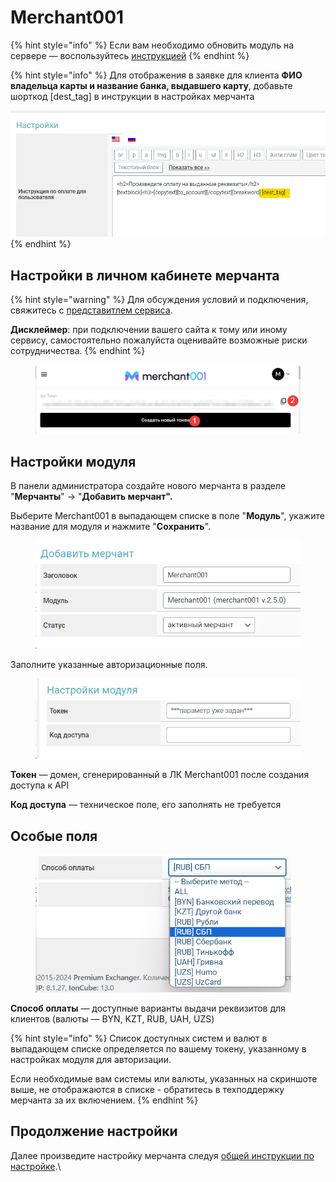 # Merchant001

{% hint style="info" %}
Если вам необходимо обновить модуль на сервере — воспользуйтесь [инструкцией](https://premium.gitbook.io/rukovodstvo-polzovatelya/osnovnye-nastroiki/faq/kak-obnovit-faily-na-servere#moduli-merchantov)
{% endhint %}

{% hint style="info" %}
Для отображения в заявке для клиента **ФИО владельца карты и название банка, выдавшего карту**, добавьте шорткод \[dest\_tag] в инструкции в настройках мерчанта

![](<../../../.gitbook/assets/image (1627).png>)
{% endhint %}

## Настройки в личном кабинете мерчанта

{% hint style="warning" %}
Для обсуждения условий и подключения, свяжитесь с [представитлем сервиса](https://t.me/merch001online).

**Дисклеймер**: при подключении вашего сайта к тому или иному сервису, самостоятельно пожалуйста оценивайте возможные риски сотрудничества.
{% endhint %}

<figure><img src="../../../.gitbook/assets/image (1717).png" alt=""><figcaption></figcaption></figure>

## Настройки модуля

В панели администратора создайте нового мерчанта в разделе "**Мерчанты**" -> "**Добавить мерчант".**

Выберите Merchant001 в выпадающем списке в поле "**Модуль**", укажите название для модуля и нажмите "**Сохранить**".

<figure><img src="../../../.gitbook/assets/image (530).png" alt="" width="450"><figcaption></figcaption></figure>

Заполните указанные авторизационные поля.

<figure><img src="../../../.gitbook/assets/image (531).png" alt="" width="461"><figcaption></figcaption></figure>

**Токен** — домен, сгенерированный в ЛК Merchant001 после создания доступа к API

**Код доступа** — техническое поле, его заполнять не требуется

## Особые поля

<figure><img src="../../../.gitbook/assets/image (532).png" alt="" width="409"><figcaption></figcaption></figure>

**Способ оплаты** — доступные варианты выдачи реквизитов для клиентов (валюты — BYN, KZT, RUB, UAH, UZS)

{% hint style="info" %}
Список доступных систем и валют в выпадающем списке определяется по вашему токену, указанному в настройках модуля для авторизации.

Если необходимые вам системы или валюты, указанных на скриншоте выше, не отображаются в списке - обратитесь в техподдержку мерчанта за их включением.
{% endhint %}

## Продолжение настройки

Далее произведите настройку мерчанта следуя [общей инструкции по настройке](https://premium.gitbook.io/rukovodstvo-polzovatelya/osnovnye-nastroiki/merchanty-i-avtovyplaty/merchanty/obshie-nastroiki-merchantov).\
